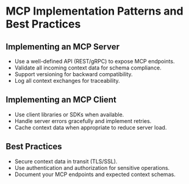 # MCP Implementation Patterns and Best Practices

## Implementing an MCP Server
- Use a well-defined API (REST/gRPC) to expose MCP endpoints.
- Validate all incoming context data for schema compliance.
- Support versioning for backward compatibility.
- Log all context exchanges for traceability.

## Implementing an MCP Client
- Use client libraries or SDKs when available.
- Handle server errors gracefully and implement retries.
- Cache context data when appropriate to reduce server load.

## Best Practices
- Secure context data in transit (TLS/SSL).
- Use authentication and authorization for sensitive operations.
- Document your MCP endpoints and expected context schemas. 